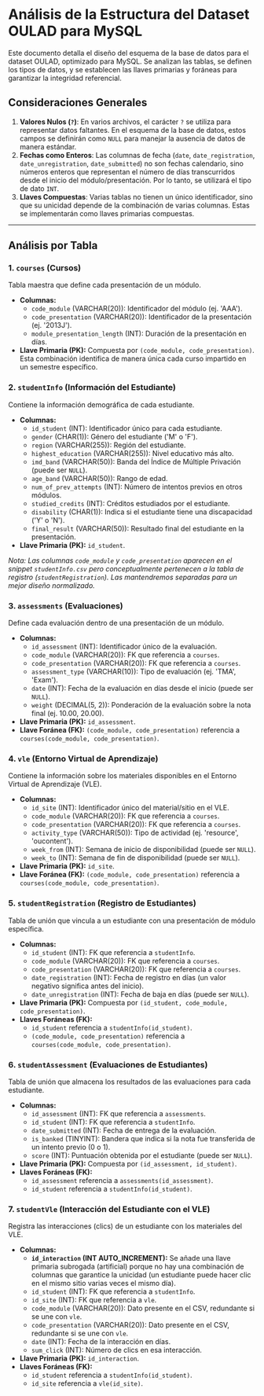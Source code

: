 # Análisis de la Estructura del Dataset OULAD para MySQL

Este documento detalla el diseño del esquema de la base de datos para el dataset OULAD, optimizado para MySQL. Se analizan las tablas, se definen los tipos de datos, y se establecen las llaves primarias y foráneas para garantizar la integridad referencial.

## Consideraciones Generales

1.  **Valores Nulos (`?`)**: En varios archivos, el carácter `?` se utiliza para representar datos faltantes. En el esquema de la base de datos, estos campos se definirán como `NULL` para manejar la ausencia de datos de manera estándar.
2.  **Fechas como Enteros**: Las columnas de fecha (`date`, `date_registration`, `date_unregistration`, `date_submitted`) no son fechas calendario, sino números enteros que representan el número de días transcurridos desde el inicio del módulo/presentación. Por lo tanto, se utilizará el tipo de dato `INT`.
3.  **Llaves Compuestas**: Varias tablas no tienen un único identificador, sino que su unicidad depende de la combinación de varias columnas. Estas se implementarán como llaves primarias compuestas.

---

## Análisis por Tabla

### 1. `courses` (Cursos)

Tabla maestra que define cada presentación de un módulo.

-   **Columnas:**
    -   `code_module` (VARCHAR(20)): Identificador del módulo (ej. 'AAA').
    -   `code_presentation` (VARCHAR(20)): Identificador de la presentación (ej. '2013J').
    -   `module_presentation_length` (INT): Duración de la presentación en días.
-   **Llave Primaria (PK):** Compuesta por `(code_module, code_presentation)`. Esta combinación identifica de manera única cada curso impartido en un semestre específico.

### 2. `studentInfo` (Información del Estudiante)

Contiene la información demográfica de cada estudiante.

-   **Columnas:**
    -   `id_student` (INT): Identificador único para cada estudiante.
    -   `gender` (CHAR(1)): Género del estudiante ('M' o 'F').
    -   `region` (VARCHAR(255)): Región del estudiante.
    -   `highest_education` (VARCHAR(255)): Nivel educativo más alto.
    -   `imd_band` (VARCHAR(50)): Banda del Índice de Múltiple Privación (puede ser `NULL`).
    -   `age_band` (VARCHAR(50)): Rango de edad.
    -   `num_of_prev_attempts` (INT): Número de intentos previos en otros módulos.
    -   `studied_credits` (INT): Créditos estudiados por el estudiante.
    -   `disability` (CHAR(1)): Indica si el estudiante tiene una discapacidad ('Y' o 'N').
    -   `final_result` (VARCHAR(50)): Resultado final del estudiante en la presentación.
-   **Llave Primaria (PK):** `id_student`.

*Nota: Las columnas `code_module` y `code_presentation` aparecen en el snippet `studentInfo.csv` pero conceptualmente pertenecen a la tabla de registro (`studentRegistration`). Las mantendremos separadas para un mejor diseño normalizado.*

### 3. `assessments` (Evaluaciones)

Define cada evaluación dentro de una presentación de un módulo.

-   **Columnas:**
    -   `id_assessment` (INT): Identificador único de la evaluación.
    -   `code_module` (VARCHAR(20)): FK que referencia a `courses`.
    -   `code_presentation` (VARCHAR(20)): FK que referencia a `courses`.
    -   `assessment_type` (VARCHAR(10)): Tipo de evaluación (ej. 'TMA', 'Exam').
    -   `date` (INT): Fecha de la evaluación en días desde el inicio (puede ser `NULL`).
    -   `weight` (DECIMAL(5, 2)): Ponderación de la evaluación sobre la nota final (ej. 10.00, 20.00).
-   **Llave Primaria (PK):** `id_assessment`.
-   **Llave Foránea (FK):** `(code_module, code_presentation)` referencia a `courses(code_module, code_presentation)`.

### 4. `vle` (Entorno Virtual de Aprendizaje)

Contiene la información sobre los materiales disponibles en el Entorno Virtual de Aprendizaje (VLE).

-   **Columnas:**
    -   `id_site` (INT): Identificador único del material/sitio en el VLE.
    -   `code_module` (VARCHAR(20)): FK que referencia a `courses`.
    -   `code_presentation` (VARCHAR(20)): FK que referencia a `courses`.
    -   `activity_type` (VARCHAR(50)): Tipo de actividad (ej. 'resource', 'oucontent').
    -   `week_from` (INT): Semana de inicio de disponibilidad (puede ser `NULL`).
    -   `week_to` (INT): Semana de fin de disponibilidad (puede ser `NULL`).
-   **Llave Primaria (PK):** `id_site`.
-   **Llave Foránea (FK):** `(code_module, code_presentation)` referencia a `courses(code_module, code_presentation)`.

### 5. `studentRegistration` (Registro de Estudiantes)

Tabla de unión que vincula a un estudiante con una presentación de módulo específica.

-   **Columnas:**
    -   `id_student` (INT): FK que referencia a `studentInfo`.
    -   `code_module` (VARCHAR(20)): FK que referencia a `courses`.
    -   `code_presentation` (VARCHAR(20)): FK que referencia a `courses`.
    -   `date_registration` (INT): Fecha de registro en días (un valor negativo significa antes del inicio).
    -   `date_unregistration` (INT): Fecha de baja en días (puede ser `NULL`).
-   **Llave Primaria (PK):** Compuesta por `(id_student, code_module, code_presentation)`.
-   **Llaves Foráneas (FK):**
    -   `id_student` referencia a `studentInfo(id_student)`.
    -   `(code_module, code_presentation)` referencia a `courses(code_module, code_presentation)`.

### 6. `studentAssessment` (Evaluaciones de Estudiantes)

Tabla de unión que almacena los resultados de las evaluaciones para cada estudiante.

-   **Columnas:**
    -   `id_assessment` (INT): FK que referencia a `assessments`.
    -   `id_student` (INT): FK que referencia a `studentInfo`.
    -   `date_submitted` (INT): Fecha de entrega de la evaluación.
    -   `is_banked` (TINYINT): Bandera que indica si la nota fue transferida de un intento previo (0 o 1).
    -   `score` (INT): Puntuación obtenida por el estudiante (puede ser `NULL`).
-   **Llave Primaria (PK):** Compuesta por `(id_assessment, id_student)`.
-   **Llaves Foráneas (FK):**
    -   `id_assessment` referencia a `assessments(id_assessment)`.
    -   `id_student` referencia a `studentInfo(id_student)`.

### 7. `studentVle` (Interacción del Estudiante con el VLE)

Registra las interacciones (clics) de un estudiante con los materiales del VLE.

-   **Columnas:**
    -   **`id_interaction` (INT AUTO_INCREMENT):** Se añade una llave primaria subrogada (artificial) porque no hay una combinación de columnas que garantice la unicidad (un estudiante puede hacer clic en el mismo sitio varias veces el mismo día).
    -   `id_student` (INT): FK que referencia a `studentInfo`.
    -   `id_site` (INT): FK que referencia a `vle`.
    -   `code_module` (VARCHAR(20)): Dato presente en el CSV, redundante si se une con `vle`.
    -   `code_presentation` (VARCHAR(20)): Dato presente en el CSV, redundante si se une con `vle`.
    -   `date` (INT): Fecha de la interacción en días.
    -   `sum_click` (INT): Número de clics en esa interacción.
-   **Llave Primaria (PK):** `id_interaction`.
-   **Llaves Foráneas (FK):**
    -   `id_student` referencia a `studentInfo(id_student)`.
    -   `id_site` referencia a `vle(id_site)`.